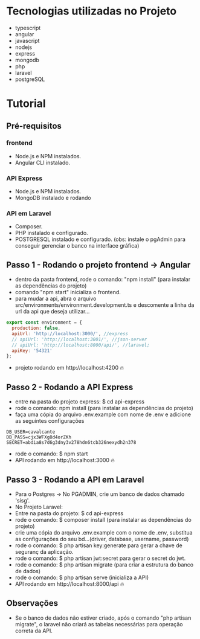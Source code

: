 # Tecnologias utilizadas no Projeto

- typescript 
- angular
- javascript
- nodejs
- express
- mongodb
- php
- laravel
- postgreSQL
 
# Tutorial
## Pré-requisitos

### frontend
* Node.js e NPM instalados.
* Angular CLI instalado.

### API Express
* Node.js e NPM instalados.
* MongoDB instalado e rodando

### API em Laravel
* Composer.
* PHP instalado e configurado.
* POSTGRESQL instalado e configurado. (obs: instale o pgAdmin para conseguir gerenciar o banco na interface gráfica)

## Passo 1 - Rodando o projeto frontend -> Angular

* dentro da pasta frontend, rode o comando: "npm install" (para instalar as dependências do projeto)
* comando "npm start" inicializa o frontend.
* para mudar a api, abra o arquivo src/environments/environment.development.ts e descomente a linha da url da api que deseja utilizar...
```javascript
export const environment = {
  production: false,
  apiUrl: 'http://localhost:3000/', //express
  // apiUrl: 'http://localhost:3001/', //json-server
  // apiUrl: 'http://localhost:8000/api/', //laravel;
  apiKey: '54321'
};
```
* projeto rodando em http://localhost:4200 🔥

## Passo 2 - Rodando a API Express
* entre na pasta do projeto express: $ cd api-express
* rode o comando: npm install (para instalar as dependências do projeto)
* faça uma cópia do arquivo .env.example com nome de .env e adicione as seguintes configurações
```
DB_USER=cavalcante
DB_PASS=cjx3WFXg8d4orZKh
SECRET=abdia8s7d6g3dny3v278hdn6tcb326nexydh2n378
```
* rode o comando: $ npm start
* API rodando em http://localhost:3000 🔥

## Passo 3 - Rodando a API em Laravel
* Para o Postgres -> No PGADMIN, crie um banco de dados chamado 'sisg'.
* No Projeto Laravel:
* Entre na pasta do projeto: $ cd api-express
* rode o comando: $ composer install (para instalar as dependências do projeto)
* crie uma cópia do arquivo .env.example com o nome de .env, substitua as configurações do seu bd...(driver, database, username, password)
* rode o comando: $ php artisan key:generate para gerar a chave de seguranç da aplicação.
* rode o comando: $ php artisan jwt:secret para gerar o secret do jwt.
* rode o comando: $ php artisan migrate (para criar a estrutura do banco de dados)
* rode o comando: $ php artisan serve (inicializa a API)
* API rodando em http://localhost:8000/api 🔥

## Observações

* Se o banco de dados não estiver criado, após o comando "php artisan migrate", o laravel não criará as tabelas necessárias para operação correta da API.
